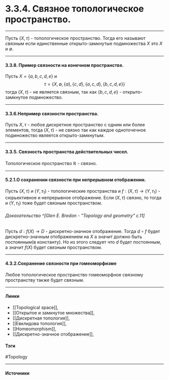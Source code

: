 # 3.3.4. Связное топологическое пространство.
***
Пусть $(X,\tau)$ - топологическое пространство. Тогда его называют *связным* если единственные открыто-замкнутые подмножества $X$ это $X$ и $\emptyset$.
***
#### 3.3.8. Пример связности на конечном пространстве.
Пусть $X=\{a,b,c,d,e\}$ и 
$$\tau=\{X,\emptyset,\{a\},\{c,d\},\{a,c,d\},\{b,c,d,e\}\}$$ тогда $(X,\tau)$ - не является связным, так как $\{b,c,d,e\}$ - открыто-замкнутое подмножество.
***
#### 3.3.6.Непример связности пространства.
Пусть $X,\tau$ - любое дискретное пространство с одним или более элементов, тогда $(X,\tau)$ - не связно так как каждое одноточечное подмножество является открыто-замкнутым.
***
#### 3.3.5. Связность пространства действительных чисел. 
Топологическое пространство $\mathbb{R}$ - связно.
***
#### 5.2.1.О сохранении связности при непрерывном отображении.
Пусть $(X,\tau)$ и $(Y,\tau_{1})$ - топологические пространства и $f:(X,\tau)\rightarrow(Y,\tau_{1})$ - сюрьективное и непрерывное отображение. Если $(X,\tau)$ связно, то тогда и $(Y,\tau_{1})$ тоже будет связным пространством.
###### Доказательство ^[Glen E. Bredon - "Topology and geometry" c.11]
Пусть $d:f(X)\to D$ - дискретно-значное отображение. Тогда $d\circ f$ будет дискретно-значным отображением на $X$ а значит должно быть постоянным(в константу). Но из этого следует что $d$ будет постоянным, а значит $f(X)$ будет связным пространством.
***
#### 4.3.2.Сохранение связности при гомеоморфизме
Любое топологическое пространство гомеоморфное связному пространству также будет связным.
***
#### Линки
- [[Topological space]],
- [[Открытое и замкнутое множества]],
- [[Дискретная топология]],
- [[Евклидова топология]],
- [[Homeomorphism]],
- [[Дискретно-значное отображение]],
#### Тэги
  #Topology
***
#### Источники